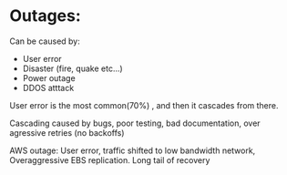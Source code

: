 # Outages:

Can be caused by:
- User error
- Disaster (fire, quake etc...)
- Power outage
- DDOS atttack

User error is the most common(70%) , and then it cascades from there.

Cascading caused by bugs, poor testing, bad documentation, over agressive retries (no backoffs)

AWS outage: User error, traffic shifted to low bandwidth network, Overaggressive EBS replication. Long tail of recovery
